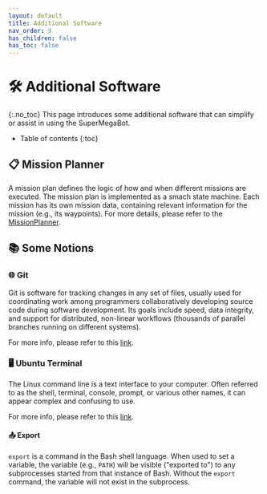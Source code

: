 ```yaml
---
layout: default
title: Additional Software
nav_order: 9
has_children: false
has_toc: false
---
```


# 🛠️ Additional Software

{:.no_toc}
This page introduces some additional software that can simplify or assist in using the SuperMegaBot.

* Table of contents
{:toc}

## 📋 Mission Planner

A mission plan defines the logic of how and when different missions are executed. The mission plan is implemented as a smach state machine. Each mission has its own mission data, containing relevant information for the mission (e.g., its waypoints). For more details, please refer to the [MissionPlanner](https://github.com/ETHZ-RobotX/smb_mission_planner).

## 📚 Some Notions

### 🌐 Git 
Git is software for tracking changes in any set of files, usually used for coordinating work among programmers collaboratively developing source code during software development. Its goals include speed, data integrity, and support for distributed, non-linear workflows (thousands of parallel branches running on different systems).

For more info, please refer to this [link](https://medium.com/@itswisdomagain/git-101-introduction-to-git-for-newbies-bb14f6f9fc1).

### 🖥️ Ubuntu Terminal 
The Linux command line is a text interface to your computer. Often referred to as the shell, terminal, console, prompt, or various other names, it can appear complex and confusing to use.

For more info, please refer to this [link](https://ubuntu.com/tutorials/command-line-for-beginners#1-overview).

#### 📤 Export 
`export` is a command in the Bash shell language. When used to set a variable, the variable (e.g., `PATH`) will be visible ("exported to") to any subprocesses started from that instance of Bash. Without the `export` command, the variable will not exist in the subprocess.
